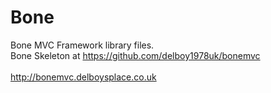 Bone
====

Bone MVC Framework library files.<br />
Bone Skeleton at https://github.com/delboy1978uk/bonemvc<br />
<br />
http://bonemvc.delboysplace.co.uk

